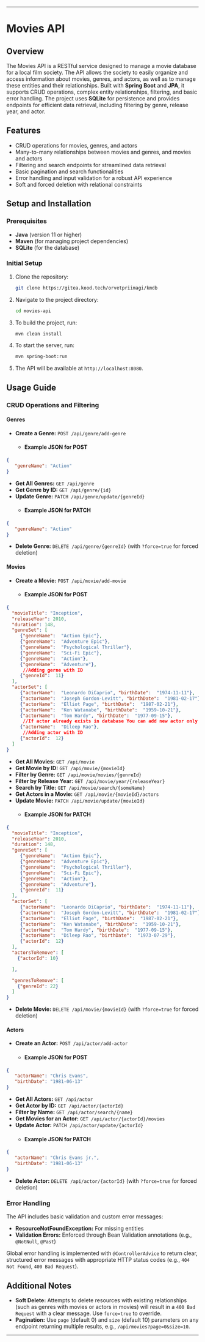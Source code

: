 

---

# Movies API

## Overview
The Movies API is a RESTful service designed to manage a movie database for a 
local film society. The API allows the society to easily organize and access 
information about movies, genres, and actors, as well as to manage these entities 
and their relationships. Built with **Spring Boot** and **JPA**, it supports CRUD 
operations, complex entity relationships, filtering, and basic error handling. 
The project uses **SQLite** for persistence and provides endpoints for efficient 
data retrieval, including filtering by genre, release year, and actor.

## Features
- CRUD operations for movies, genres, and actors
- Many-to-many relationships between movies and genres, and movies and actors
- Filtering and search endpoints for streamlined data retrieval
- Basic pagination and search functionalities
- Error handling and input validation for a robust API experience
- Soft and forced deletion with relational constraints

## Setup and Installation

### Prerequisites
- **Java** (version 11 or higher)
- **Maven** (for managing project dependencies)
- **SQLite** (for the database)

### Initial Setup
1. Clone the repository:
   ```bash
   git clone https://gitea.kood.tech/orvetpriimagi/kmdb
   ```
2. Navigate to the project directory:
   ```bash
   cd movies-api
   ```
3. To build the project, run:
    ```bash
    mvn clean install
    ```
4. To start the server, run:
    ```bash
    mvn spring-boot:run
    ```
5. The API will be available at `http://localhost:8080`.

## Usage Guide

### CRUD Operations and Filtering

#### Genres
- **Create a Genre:** `POST /api/genre/add-genre`
  - #### Example JSON for POST 
```json
{
   "genreName": "Action"
}
```

- **Get All Genres:** `GET /api/genre`
- **Get Genre by ID:** `GET /api/genre/{id}`
- **Update Genre:** `PATCH /api/genre/update/{genreId}`
  - #### Example JSON for PATCH
```json
{
   "genreName": "Action"
}
```
- **Delete Genre:** `DELETE /api/genre/{genreId}` (with `?force=true` for forced deletion)

#### Movies
- **Create a Movie:** `POST /api/movie/add-movie`
  - #### Example JSON for POST 
```json
{
  "movieTitle": "Inception",
  "releaseYear": 2010,
  "duration": 148,
  "genreSet": [
     {"genreName":  "Action Epic"},
     {"genreName":  "Adventure Epic"},
     {"genreName":  "Psychological Thriller"},
     {"genreName":  "Sci-Fi Epic"},
     {"genreName":  "Action"},
     {"genreName":  "Adventure"},
      //Adding gerne with ID
     {"genreId":  11}
  ],
  "actorSet": [
     {"actorName":  "Leonardo DiCaprio", "birthDate":  "1974-11-11"},
     {"actorName":  "Joseph Gordon-Levitt", "birthDate":  "1981-02-17"},
     {"actorName":  "Elliot Page", "birthDate":  "1987-02-21"},
     {"actorName":  "Ken Watanabe", "birthDate":  "1959-10-21"},
     {"actorName":  "Tom Hardy", "birthDate":  "1977-09-15"},
      //If actor already exists in database You can add new actor only with name
     {"actorName":  "Dileep Rao"},
      //Adding actor with ID
     {"actorId":  12}
  ]
}
```
- **Get All Movies:** `GET /api/movie`
- **Get Movie by ID:** `GET /api/movie/{movieId}`
- **Filter by Genre:** `GET /api/movie/movies/{genreId}`
- **Filter by Release Year:** `GET /api/movie/year/{releaseYear}`
- **Search by Title:** `GET /api/movie/search/{someName}`
- **Get Actors in a Movie:** `GET /api/movie/{movieId}/actors`
- **Update Movie:** `PATCH /api/movie/update/{movieId}`
   - #### Example JSON for PATCH
```json
{
  "movieTitle": "Inception",
  "releaseYear": 2010,
  "duration": 148,
  "genreSet": [
     {"genreName":  "Action Epic"},
     {"genreName":  "Adventure Epic"},
     {"genreName":  "Psychological Thriller"},
     {"genreName":  "Sci-Fi Epic"},
     {"genreName":  "Action"},
     {"genreName":  "Adventure"},
     {"genreId":  11}
  ],
  "actorSet": [
     {"actorName":  "Leonardo DiCaprio", "birthDate":  "1974-11-11"},
     {"actorName":  "Joseph Gordon-Levitt", "birthDate":  "1981-02-17"},
     {"actorName":  "Elliot Page", "birthDate":  "1987-02-21"},
     {"actorName":  "Ken Watanabe", "birthDate":  "1959-10-21"},
     {"actorName":  "Tom Hardy", "birthDate":  "1977-09-15"},
     {"actorName":  "Dileep Rao", "birthDate":  "1973-07-29"},
     {"actorId":  12}
  ],
  "actorsToRemove": [
    {"actorId": 10}

  ],

  "genresToRemove": [
    {"genreId": 22}
  ]
}
```
- **Delete Movie:** `DELETE /api/movie/{movieId}` (with `?force=true` for forced deletion)

#### Actors
- **Create an Actor:** `POST /api/actor/add-actor`
  - #### Example JSON for POST
```json
{
   "actorName": "Chris Evans",
   "birthDate": "1981-06-13"
}
```
- **Get All Actors:** `GET /api/actor`
- **Get Actor by ID:** `GET /api/actor/{actorId}`
- **Filter by Name:** `GET /api/actor/search/{name}`
- **Get Movies for an Actor:** `GET /api/actor/{actorId}/movies`
- **Update Actor:** `PATCH /api/actor/update/{actorId}`
  - #### Example JSON for PATCH
```json
{
   "actorName": "Chris Evans jr.",
   "birthDate": "1981-06-13"
}
```
- **Delete Actor:** `DELETE /api/actor/{actorId}` (with `?force=true` for forced deletion)


### Error Handling
The API includes basic validation and custom error messages:
- **ResourceNotFoundException:** For missing entities
- **Validation Errors:** Enforced through Bean Validation annotations (e.g., `@NotNull`, `@Past`)

Global error handling is implemented with `@ControllerAdvice` to return clear, structured error messages with appropriate HTTP status codes (e.g., `404 Not Found`, `400 Bad Request`).





## Additional Notes
- **Soft Delete:** Attempts to delete resources with existing relationships (such as genres with movies or actors in movies) will result in a `400 Bad Request` with a clear message. Use `force=true` to override.
- **Pagination:** Use `page` (default 0) and `size` (default 10) parameters on any endpoint returning multiple results, e.g., `/api/movies?page=0&size=10`.




---
